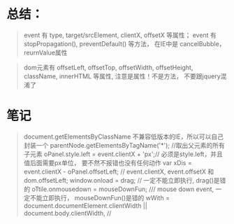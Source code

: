 # 总结：
> event 有 type, target/srcElement, clientX, offsetX 等属性； 
> event 有 stopPropagation(), preventDefault() 等方法， 在IE中是 cancelBubble， reurnValue属性

> dom元素有 offsetLeft, offsetTop, offsetWidth, offsetHeight, className, innerHTML 等属性, 注意是属性！不是方法， 不要跟jquery混淆了


# 笔记
 > document.getElementsByClassName 不兼容低版本的IE，所以可以自己封装一个 
 > parentNode.getElementsByTagName('*'); //取出父元素的所有子元素
 > oPanel.style.left = event.clientX + 'px';// 必须是style.left，并且值后面需要px单位， 要不然不报错也没有任何动作 
 > var xDis = event.clientX - oPanel.offsetLeft; // event.clientX, event.offsetX 和 dom.offsetLeft;
 > window.onload = drag; // 一定不能立即执行, drag()是错的
   oTtile.onmousedown = mouseDownFun; /// mouse down event, 一定不能立即执行， mouseDownFun()是错的
 > wWith = document.documentElement.clientWidth || document.body.clientWidth, //



